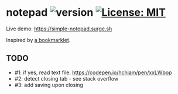 # notepad ![version](https://img.shields.io/github/release/hchiam/notepad?style=for-the-badge) [![License: MIT](https://img.shields.io/badge/License-MIT-yellow.svg?style=for-the-badge)](https://github.com/hchiam/notepad/blob/main/LICENSE)

Live demo: <https://simple-notepad.surge.sh>

Inspired by [a bookmarklet](https://github.com/hchiam/learning-js/blob/33ffac8c6be085fb67d98d935da486f51314350e/bookmarklets/notepad.html).

## TODO

- #1: if yes, read text file: <https://codepen.io/hchiam/pen/xxLWbop>
- #2: detect closing tab - see stack overflow
- #3: add saving upon closing
